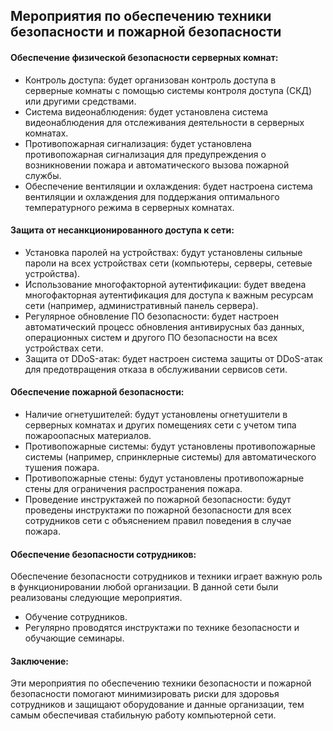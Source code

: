 ## Мероприятия по обеспечению техники безопасности и пожарной безопасности

#### Обеспечение физической безопасности серверных комнат:

- Контроль доступа: будет организован контроль доступа в серверные комнаты с помощью системы контроля доступа (СКД) или другими средствами.
- Система видеонаблюдения: будет установлена система видеонаблюдения для отслеживания деятельности в серверных комнатах.
- Противопожарная сигнализация: будет установлена противопожарная сигнализация для предупреждения о возникновении пожара и автоматического вызова пожарной службы.
- Обеспечение вентиляции и охлаждения: будет настроена система вентиляции и охлаждения для поддержания оптимального температурного режима в серверных комнатах.

#### Защита от несанкционированного доступа к сети:

- Установка паролей на устройствах: будут установлены сильные пароли на всех устройствах сети (компьютеры, серверы, сетевые устройства).
- Использование многофакторной аутентификации: будет введена многофакторная аутентификация для доступа к важным ресурсам сети (например, административный панель сервера).
- Регулярное обновление ПО безопасности: будет настроен автоматический процесс обновления антивирусных баз данных, операционных систем и другого ПО безопасности на всех устройствах сети.
- Защита от DDoS-атак: будет настроен система защиты от DDoS-атак для предотвращения отказа в обслуживании сервисов сети.

#### Обеспечение пожарной безопасности:

- Наличие огнетушителей: будут установлены огнетушители в серверных комнатах и других помещениях сети с учетом типа пожароопасных материалов.
- Противопожарные системы: будут установлены противопожарные системы (например, спринклерные системы) для автоматического тушения пожара.
- Противопожарные стены: будут установлены противопожарные стены для ограничения распространения пожара.
- Проведение инструктажей по пожарной безопасности: будут проведены инструктажи по пожарной безопасности для всех сотрудников сети с объяснением правил поведения в случае пожара.

#### Обеспечение безопасности сотрудников:
Обеспечение безопасности сотрудников и техники играет важную роль в функционировании любой организации. В данной сети были реализованы следующие мероприятия.

- Обучение сотрудников.
- Регулярно проводятся инструктажи по технике безопасности и обучающие семинары.

#### Заключение:

Эти мероприятия по обеспечению техники безопасности и пожарной безопасности помогают минимизировать риски для здоровья сотрудников и защищают оборудование и данные организации, тем самым обеспечивая стабильную работу компьютерной сети.
